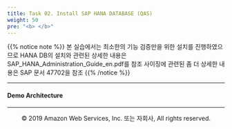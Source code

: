 ```yaml
---
title: Task 02. Install SAP HANA DATABASE (QAS)
weight: 50
pre: "<b> </b>"
---
```


{{% notice note %}}
본 실습에서는 최소한의 기능 검증만을 위한 설치를 진행하였으므로 HANA DB의 설치와 관련된 상세한 내용은 SAP_HANA_Administration_Guide_en.pdf를 참조
사이징에 관련된 좀 더 상세한 내용은 SAP 문서 47702을 참조
{{% /notice %}}

---

#### Demo Architecture

---
<p align="center">
© 2019 Amazon Web Services, Inc. 또는 자회사, All rights reserved.
</p>

